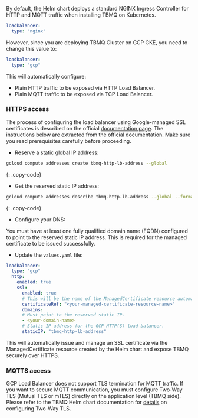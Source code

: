 By default, the Helm chart deploys a standard NGINX Ingress Controller for HTTP and MQTT traffic when installing TBMQ on Kubernetes.

```yaml
loadbalancer:
  type: "nginx"
```

However, since you are deploying TBMQ Cluster on GCP GKE, you need to change this value to:

```yaml
loadbalancer:
  type: "gcp"
```

This will automatically configure:

- Plain HTTP traffic to be exposed via HTTP Load Balancer.
- Plain MQTT traffic to be exposed via TCP Load Balancer.

### HTTPS access

The process of configuring the load balancer using Google-managed SSL certificates is described on the official [documentation page](https://cloud.google.com/kubernetes-engine/docs/how-to/managed-certs).
The instructions below are extracted from the official documentation. Make sure you read prerequisites carefully before proceeding.

 - Reserve a static global IP address:

```bash
gcloud compute addresses create tbmq-http-lb-address --global
```
{: .copy-code}

 - Get the reserved static IP address:

```bash
gcloud compute addresses describe tbmq-http-lb-address --global --format="get(address)"
```
{: .copy-code}

- Configure your DNS:

You must have at least one fully qualified domain name (FQDN) configured to point to the reserved static IP address.
This is required for the managed certificate to be issued successfully.

 - Update the `values.yaml` file:

```yaml
loadbalancer:
  type: "gcp"
  http:
    enabled: true
    ssl:
      enabled: true
      # This will be the name of the ManagedCertificate resource automatically created by the Helm chart.
      certificateRef: "<your-managed-certificate-resource-name>"
      domains:
      # Must point to the reserved static IP.
      - <your-domain-name> 
      # Static IP address for the GCP HTTP(S) load balancer.
      staticIP: "tbmq-http-lb-address"
```

This will automatically issue and manage an SSL certificate via the ManagedCertificate resource created by the Helm chart and expose TBMQ securely over HTTPS.

### MQTTS access

GCP Load Balancer does not support TLS termination for MQTT traffic.
If you want to secure MQTT communication,
you must configure Two-Way TLS (Mutual TLS or mTLS) directly on the application level (TBMQ side).
Please refer to the TBMQ Helm chart documentation for [details](https://artifacthub.io/packages/helm/tbmq-helm-chart/tbmq-cluster#configuring-mutual-tls-mtls-for-mqtt) on configuring Two-Way TLS.
